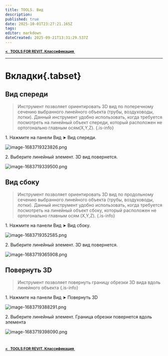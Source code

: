 ```yaml
---
title: TOOLS. Вид
description: 
published: true
date: 2025-10-01T23:27:21.165Z
tags: 
editor: markdown
dateCreated: 2025-09-21T13:31:29.537Z
---
```


<sub>[**<   TOOLS FOR REVIT. Классификация**  ](/ru/tools/revit/classification)     

---

# Вкладки{.tabset}
## Вид спереди

> Инструмент позволяет ориентировать 3D вид по поперечному сечению выбранного линейного объекта (трубы, воздуховоды, лотки). Данный инструмент удобно использовать, когда требуется посмотреть на линейный объект спереди, который расположен не ортогонально главным осям(X,Y,Z).
{.is-info}

1\. Нажмите на панели Вид ➤ Вид спереди.

![image-1683719323826.png](https://lh7-rt.googleusercontent.com/docsz/AD_4nXe0hWdABZ2bhf7GY2OwI1OD2hIsZZQC0lCWvQFQvfewc39fN-BKHh4M4KF2juwGeUYqemCbZLvdSOQsoTMOst07K_cOr4IVPatQmjP96qvVWp4yRK_YtSk95xtLR2JX8lzUZGYGdEakaQIrnmK69A?key=mo3cETZmuQajSSQxDjMBvQ)

2\. Выберите линейный элемент. 3D вид повернется.

![image-1683719339500.png](https://lh7-rt.googleusercontent.com/docsz/AD_4nXeRomUsgzbkrRUxkHEWYWnw927iMCujYLr43uHI7nZCMJuoBPWgjbLwHJvXZXA3jOnsnQaRcTfqMUaVnmm-X7VynFD59kxR49vZ2RWgwgJD-FV7ccE20snVBHi-9kA07y0yiafJfnXUeu6kPgC5Vg?key=mo3cETZmuQajSSQxDjMBvQ)

## Вид сбоку

> Инструмент позволяет ориентировать 3D вид по продольному сечению выбранного линейного объекта (трубы, воздуховоды, лотки). Данный инструмент удобно использовать, когда требуется посмотреть на линейный объект сбоку, который расположен не ортогонально главным осям (X,Y,Z).
{.is-info}

1\. Нажмите на панели Вид ➤ Вид сбоку.

![image-1683719352585.png](https://lh7-rt.googleusercontent.com/docsz/AD_4nXegUHrz6kwlA9Ot14v8Dvhs0PyUrnr7-PijvStDG3UUTFoHJ0P5kL7s0HLoEhvRdJ-ePE2u_Xw2VRmp9SjVlTjkIENmhzSYNc8kPx6c_SXq-FDWpAYCIMh5Pr8bk6CcFlVzaUL3nBuoo7-t75rr8A?key=fYInNUzUNSYidVxnd6LK0g)

2\. Выберите линейный элемент. 3D вид повернется.

![image-1683719365908.png](https://lh7-rt.googleusercontent.com/docsz/AD_4nXdNI93rBCDMQKTxoJPq6GJNdyoKo6nPiWL0xTWQgRyU7LvlEPeyE7-3Ybb7H-7atrRSJiCUOQ-QQKmcmdxgO3SIKwpPUQ1N5Hm_Twrwt2K5H7eXdncjsBAbCJZUiTU_ogTMN4mNllfKb39ndltshA?key=fYInNUzUNSYidVxnd6LK0g)

## Повернуть 3D

> Инструмент позволяет повернуть границу обрезки 3D вида вдоль линейного объекта
{.is-info}

1\. Нажмите на панели Вид ➤ Повернуть 3D

![image-1683719388291.png](https://lh7-rt.googleusercontent.com/docsz/AD_4nXc0C0uuHsz9co5F0TXb65XIAy1olS97Zge2cFjgMU4zz_d7mda7mF89cucrhcnLWiPVjGnSpQmtw0gjCfp2es5VUxxmQBeXtQdv1t-hUdK9xYArs8i4IHbId0Nf7i8T4meKHiFjwxIGfz-Rkn_zEA?key=XCm0BdtZvM48NGrhQR506w)

2\. Выберите линейный элемент. Граница обрезки повернется вдоль элемента

![image-1683719398090.png](https://lh7-rt.googleusercontent.com/docsz/AD_4nXdJu7dXsw8PwiZm5vV0g-6fn-ykn4cZPUFGOIUIF8A3LNyWRBtrmEH06ZKggPtbGQSsnnTBXI1FwK1vAcmIPidMVJEur0I2CsAVH0TlF53q6uGb48cVwCV7iubX0bTL4FoLmwAg2D6wTkaI2NNnsg?key=XCm0BdtZvM48NGrhQR506w)
  #
  <sub>[**<   TOOLS FOR REVIT. Классификация**  ](/ru/tools/revit/classification)  